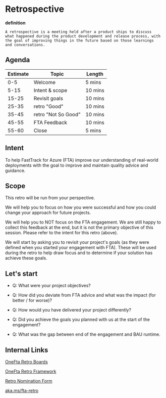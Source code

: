 # Retrospective 

**definition**
 
`A retrospective is a meeting held after a product ships to discuss what happened during the product development and release process, with the goal of improving things in the future based on those learnings and conversations.`

## Agenda

Estimate | Topic               | Length
---      | ---                 |---
0-5      | Welcome             | 5 mins
5-15     | Intent & scope      | 10 mins
15-25    | Revisit goals       | 10 mins
25-35    | retro "Good"        | 10 mins
35-45    | retro "Not So Good" | 10 mins
45-55    | FTA Feedback        | 10 mins
55-60    | Close               | 5 mins

## Intent
 
To help FastTrack for Azure (FTA) improve our understanding of real-world deployments with the goal to improve and maintain quality advice and guidance. 

## Scope
 
This retro will be run from your perspective.
 
We will help you to focus on how you were successful and how you could change your approach for future projects.  
 
We will help you to NOT focus on the FTA engagement. We are still happy to collect this feedback at the end, but it is not the primary objective of this session. Please refer to the intent for this retro (above). 
 
We will start by asking you to revisit your project's goals (as they were defined when you started your engagement with FTA). These will be used during the retro to help draw focus and to determine if your solution has achieve these goals.

## Let's start

- Q: What were your project objectives?

- Q: How did you deviate from FTA advice and what was the impact (for better / for worse)?

- Q: How would you have delivered your project differently?

- Q: Did you achieve the goals you planned with us at the start of the engagement?

- Q: What was the gap between end of the engagement and BAU runtime.

## Internal Links

[OneFta Retro Boards](https://azurefasttrack.visualstudio.com/OneFTA/_apps/hub/ms-devlabs.team-retrospectives.home)

[OneFta Retro Framework](https://dev.azure.com/azurefasttrack/OneFTA/_wiki/wikis/FTA%20Wiki/7959/Retrospective-Framework)

[Retro Nomination Form](https://forms.office.com/r/a6UehAAueJ)

[aka.ms/fta-retro](https://aka.ms/fta-retro)

